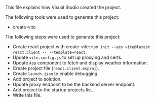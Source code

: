 This file explains how Visual Studio created the project.

The following tools were used to generate this project:
- create-vite

The following steps were used to generate this project:
- Create react project with create-vite: `npm init --yes vite@latest react.client -- --template=react`.
- Update `vite.config.js` to set up proxying and certs.
- Update `App` component to fetch and display weather information.
- Create project file (`react.client.esproj`).
- Create `launch.json` to enable debugging.
- Add project to solution.
- Update proxy endpoint to be the backend server endpoint.
- Add project to the startup projects list.
- Write this file.
